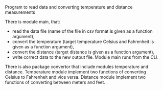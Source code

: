  Program to read data and converting temperature and distance measurements
 
 There is module main, that:
 - read the data file (name of the file in csv format is given as a function argument),
 - convert the temperature (target temperature Celsius and Fahrenheit is given as a function argument),
 - convert the distance (target distance is given as a function argument),
 - write correct data to the new output file.
   Module main runs from the CLI.

There is also package convertor that include modules temperature and distance.
Temperature module implement two functions of converting Celsius to Fahrenheit and vice versa.
Distance module implement two functions of converting between meters and feet.
